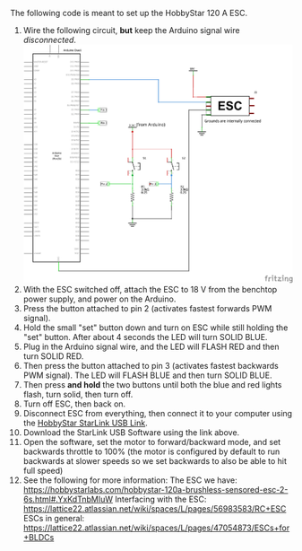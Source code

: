 The following code is meant to set up the HobbyStar 120 A ESC.

1) Wire the following circuit, **but** keep the Arduino signal wire *disconnected*.
![alt text](https://github.com/KPulungan/LATTICE-Code/blob/patch-1/src/HobbyStar-ESC-Setup/ESC%20calibration_schem.png)
2) With the ESC switched off, attach the ESC to 18 V from the benchtop power supply, and power on the Arduino.
3) Press the button attached to pin 2 (activates fastest forwards PWM signal).
4) Hold the small "set" button down and turn on ESC while still holding the "set" button. After about 4 seconds the LED will turn SOLID BLUE.
5) Plug in the Arduino signal wire, and the LED will FLASH RED and then turn SOLID RED.
6) Then press the button attached to pin 3 (activates fastest backwards PWM signal). The LED will FLASH BLUE and then turn SOLID BLUE.
7) Then press **and hold** the two buttons until both the blue and red lights flash, turn solid, then turn off.
8) Turn off ESC, then back on.
9) Disconnect ESC from everything, then connect it to your computer using the [HobbyStar StarLink USB Link](https://hobbystarlabs.com/hobbystar-starlink-usb-link-for-brushless-esc.html).
10) Download the StarLink USB Software using the link above.
11) Open the software, set the motor to forward/backward mode, and set backwards throttle to 100% (the motor is configured by default to run backwards at slower speeds so we set backwards to also be able to hit full speed)
12) See the following for more information:
The ESC we have: https://hobbystarlabs.com/hobbystar-120a-brushless-sensored-esc-2-6s.html#.YxKdTnbMIuW
Interfacing with the ESC: https://lattice22.atlassian.net/wiki/spaces/L/pages/56983583/RC+ESC
ESCs in general: https://lattice22.atlassian.net/wiki/spaces/L/pages/47054873/ESCs+for+BLDCs
